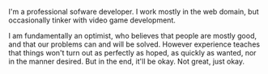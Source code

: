 I'm a professional sofware developer.  I work mostly in the web domain, but occasionally tinker with video game development.

I am fundamentally an optimist, who believes that people are mostly good, and that our problems can and will be solved.  However experience teaches that things won't turn out as perfectly as hoped, as quickly as wanted, nor in the manner desired.  But in the end, it'll be okay.  Not great, just okay.
